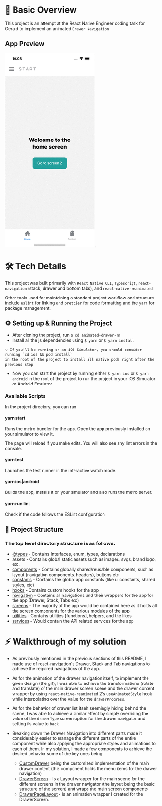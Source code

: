 # 📜 Basic Overview

This project is an attempt at the React Native Engineer coding task for Gerald to implement an animated `Drawer Navigation`

## App Preview

![app preview](./src//assets/preview.gif).

# 🛠 Tech Details

This project was built primarily with `React Native CLI`, `Typescript`, `react-navigation` (stack, drawer and bottom tabs), and `react-native-reanimated`

Other tools used for maintaining a standard project workflow and structure include `eslint` for linking and `prettier` for code formatting and the `yarn` for package management.

## ⚙️ Setting up & Running the Project

- After cloning the project, run `$ cd animated-drawer-rn`
- Install all the js dependencies using `$ yarn` or `$ yarn install`

```
💡 If you'll be running on an iOS Simulator, you should consider running `cd ios && pod install`
in the root of the project to install all native pods right after the previous step
```

- Now you can start the project by running either `$ yarn ios` or `$ yarn android` in the root of the project to run the project in your iOS Simulator or Android Emulator

### Available Scripts

In the project directory, you can run

#### yarn start

Runs the metro bundler for the app.
Open the app previously installed on your simulator to view it.

The page will reload if you make edits.
You will also see any lint errors in the console.

#### yarn test

Launches the test runner in the interactive watch mode.

#### yarn ios|android

Builds the app, installs it on your simulator and also runs the metro server.

#### yarn run lint

Check if the code follows the ESLint configuration

## 🧱 Project Structure

### The top level directory structure is as follows:

- [@types](src%2F%40types) - Contains Interfaces, enum, types, declarations
- [assets](src%2Fassets) - Contains global static assets such as images, svgs, brand logo, etc.
- [components](src%2Fcomponents) - Contains globally shared/reusable components, such as layout (navigation components, headers), buttons etc
- [constants](src%2Fconstants) - Contains the global app constants (like ui constants, shared styles, etc)
- [hooks](src%2Fhooks) - Contains custom hooks for the app
- [navigation](src%2Fnavigation) - Contains all navigations and their wrappers for the app for the app (Drawer, Stack, Tabs etc)
- [screens](src%2Fscreens) - The majority of the app would be contained here as it holds all the screen components for the various modules of the app
- [utilities](src%2Futilities) - Contains utilities [functions], helpers, and the likes
- [services](src%2Fservices) - Would contain the API related services for the app

# ⚡️ Walkthrough of my solution

- As previously mentioned in the previous sections of this README, I made use of react-navigation's Drawer, Stack and Tab navigations to achieve the required navigations of the app.

- As for the animation of the drawer navigation itself, to implement the given design (the gif), I was able to achieve the transformations (rotate and translate) of the main drawer screen scene and the drawer content wrapper by using `react-native-reanimated` 2's `useAnimatedStyle` hook while interpolating over the value for the `drawerProgress`.

- As for the behavior of drawer list itself seemingly hiding behind the scene, I was able to achieve a similar effect by simply overriding the value of the `drawerType` screen option for the drawer navigator and setting its value to `back`.

- Breaking down the Drawer Navigation into different parts made it considerably easier to manage the different parts of the entire component while also applying the appropriate styles and animations to each of them. In my solution, I made a few components to achieve the desired behavior some of the key ones being:
  - [CustomDrawer](src/navigation/Drawer/CustomDrawer.tsx) being the customized implementation of the main drawer content (this component holds the menu items for the drawer navigation)
  - [DrawerScreen](src/components/layout/navigation/drawer/DrawerPageLayout/DrawerScreen.tsx) - Is a Layout wrapper for the main scene for the different screens in the drawer navigator (the layout being the basic structure of the screen) and wraps the main screen components
  - [DrawerPageLayout](src/components/layout/navigation/drawer/DrawerPageLayout/DrawerScreen.tsx) - Is an animation wrapper I created for the DrawerScreen.
